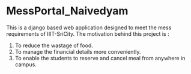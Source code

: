 # MessPortal_Naivedyam
This is a django based web application designed to meet the mess requirements of IIIT-SriCity. The motivation behind this project is :

1. To reduce the wastage of food.
2. To manage the financial details more conveniently.
3. To enable the students to reserve and cancel meal from anywhere in campus.
